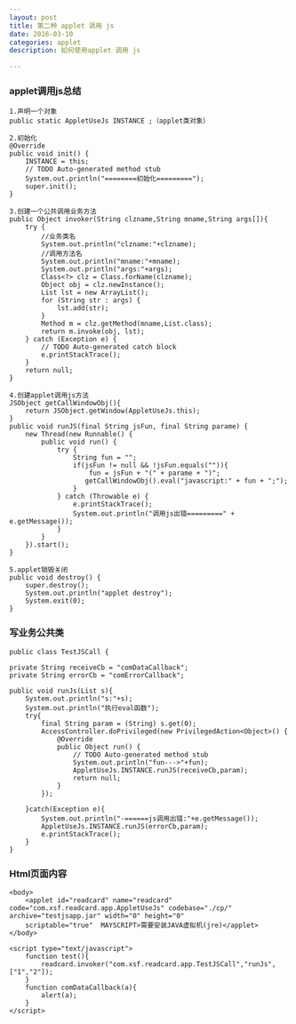```yaml
---
layout: post
title: 第二种 applet 调用 js
date: 2016-03-10
categories: applet
description: 如何使用applet 调用 js

---
```


### applet调用js总结 

	1.声明一个对象
	public static AppletUseJs INSTANCE ;（applet类对象）
	
	2.初始化
	@Override
	public void init() {
		INSTANCE = this;
		// TODO Auto-generated method stub
		System.out.println("========初始化=========");
		super.init();
	}
	
	3.创建一个公共调用业务方法
	public Object invoker(String clzname,String mname,String args[]){
		try {
			//业务类名
			System.out.println("clzname:"+clzname);
			//调用方法名
			System.out.println("mname:"+mname);
			System.out.println("args:"+args);
			Class<?> clz = Class.forName(clzname);
			Object obj = clz.newInstance();		
			List lst = new ArrayList();
			for (String str : args) {
				lst.add(str);
			}
			Method m = clz.getMethod(mname,List.class);
			return m.invoke(obj, lst);
		} catch (Exception e) {
			// TODO Auto-generated catch block
			e.printStackTrace();
		}
		return null;
	}
   
	4.创建applet调用js方法
	JSObject getCallWindowObj(){
		return JSObject.getWindow(AppletUseJs.this);
	}
	public void runJS(final String jsFun, final String parame) {
        new Thread(new Runnable() {
            public void run() {
                try {
                    String fun = "";
                    if(jsFun != null && !jsFun.equals("")){
                        fun = jsFun + "(" + parame + ")";
                       getCallWindowObj().eval("javascript:" + fun + ";");
                    }
                } catch (Throwable e) {
                	e.printStackTrace();
                    System.out.println("调用js出错=========" + e.getMessage());
                }
            }
        }).start();
    }

	5.applet销毁关闭
    public void destroy() {
        super.destroy();
        System.out.println("applet destroy");
        System.exit(0);
    }

### 写业务公共类

	public class TestJSCall {

	private String receiveCb = "comDataCallback";
	private String errorCb = "comErrorCallback";

	public void runJs(List s){
		System.out.println("s:"+s);
		System.out.println("执行eval函数");
		try{
			final String param = (String) s.get(0);
			AccessController.doPrivileged(new PrivilegedAction<Object>() {
				@Override
				public Object run() {
					// TODO Auto-generated method stub
					System.out.println("fun--->"+fun);
					AppletUseJs.INSTANCE.runJS(receiveCb,param);
					return null;
				}			
			});
		
		}catch(Exception e){
			System.out.println("-======js调用出错:"+e.getMessage());
			AppletUseJs.INSTANCE.runJS(errorCb,param);
			e.printStackTrace();
		}	
	}

### Html页面内容

	<body>
		<applet id="readcard" name="readcard" code="com.xsf.readcard.app.AppletUseJs" codebase="./cp/" archive="testjsapp.jar" width="0" height="0"
		scriptable="true"  MAYSCRIPT>需要安装JAVA虚拟机(jre)</applet>
	</body>

	<script type="text/javascript">
		function test(){		
			readcard.invoker("com.xsf.readcard.app.TestJSCall","runJs",["1","2"]);
		}	
		function comDataCallback(a){
			alert(a);
		}
	</script>